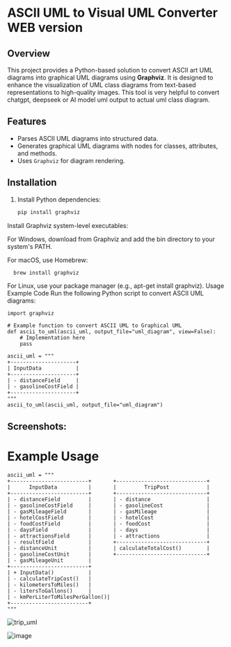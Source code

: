 # ASCII UML to Visual UML Converter WEB version

## Overview
This project provides a Python-based solution to convert ASCII art UML diagrams into graphical UML diagrams using **Graphviz**. It is designed to enhance the visualization of UML class diagrams from text-based representations to high-quality images. This tool is very helpful to convert chatgpt, deepseek or AI model uml output to actual uml class diagram.

## Features
- Parses ASCII UML diagrams into structured data.
- Generates graphical UML diagrams with nodes for classes, attributes, and methods.
- Uses `Graphviz` for diagram rendering.

## Installation
1. Install Python dependencies:
   ```bash
   pip install graphviz
Install Graphviz system-level executables:

For Windows, download from Graphviz and add the bin directory to your system's PATH.

For macOS, use Homebrew:
  ```bash
    brew install graphviz
```
For Linux, use your package manager (e.g., apt-get install graphviz).
Usage
Example Code
Run the following Python script to convert ASCII UML diagrams:
```
import graphviz

# Example function to convert ASCII UML to Graphical UML
def ascii_to_uml(ascii_uml, output_file="uml_diagram", view=False):
    # Implementation here
    pass

ascii_uml = """
+---------------------+
| InputData           |
+---------------------+
| - distanceField     |
| - gasolineCostField |
+---------------------+
"""
ascii_to_uml(ascii_uml, output_file="uml_diagram")
```

## Screenshots:

# Example Usage
```
ascii_uml = """
+-------------------------+       +-----------------------------+
|      InputData          |       |         TripPost            |
+-------------------------+       +-----------------------------+
| - distanceField         |       | - distance                  |
| - gasolineCostField     |       | - gasolineCost              |
| - gasMileageField       |       | - gasMileage                |
| - hotelCostField        |       | - hotelCost                 |
| - foodCostField         |       | - foodCost                  |
| - daysField             |       | - days                      |
| - attractionsField      |       | - attractions               |
| - resultField           |       +-----------------------------+
| - distanceUnit          |       | calculateTotalCost()        |
| - gasolineCostUnit      |       +-----------------------------+
| - gasMileageUnit        |
+-------------------------+
| + InputData()           |
| - calculateTripCost()   |
| - kilometersToMiles()   |
| - litersToGallons()     |
| - kmPerLiterToMilesPerGallon()|
+-------------------------+
"""
```

![trip_uml](https://github.com/user-attachments/assets/c095aaca-b28e-416f-b1e9-eecd666bacbc)

![image](https://github.com/user-attachments/assets/309e015d-9cca-465f-ae2d-6aa67329e2c2)




